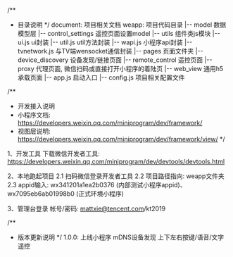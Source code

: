 /**
 * 目录说明
 */
document: 项目相关文档
weapp:    项目代码目录
	|-- model                 数据模型层
		|-- control_settings  遥控页面设置model
	|-- utils                 组件类js模块
		|-- ui.js             ui封装
		|-- util.js           util方法封装
		|-- wapi.js           小程序api封装
		|-- tvnetwork.js      与TV端wensocket通信封装
	|-- pages                 页面文件夹
		|-- device_discovery  设备发现/链接页面
		|-- remote_control    遥控页面
		|-- proxy             代理页面, 微信扫码或直接打开小程序的着陆页
		|-- web_view          通用h5承载页面
	|-- app.js                启动入口
	|-- config.js             项目相关配置文件


/**
 * 开发接入说明
 * 小程序文档: https://developers.weixin.qq.com/miniprogram/dev/framework/
 * 视图层说明: https://developers.weixin.qq.com/miniprogram/dev/framework/view/
 */
 
1、开发工具
	下载微信开发者工具: https://developers.weixin.qq.com/miniprogram/dev/devtools/devtools.html

2、本地跑起项目
	2.1 扫码微信登录开发者工具
	2.2 项目路径指向: weapp文件夹
	2.3 appid输入: wx341201a1ea2b0376 (内部测试小程序appid)、wx7095eb6ab01998b0 (正式环境小程序)

3、管理台登录
	帐号/密码: mattxie@tencent.com/kt2019


/**
 * 版本更新说明
 */
1.0.0:
	上线小程序
	mDNS设备发现
	上下左右按键/语音/文字遥控
	
	
	
	
	
	
	
	
	
